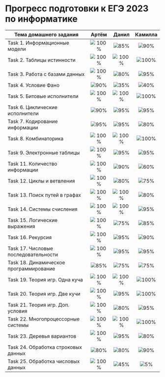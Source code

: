 # Прогресс подготовки к ЕГЭ 2023 по информатике 

| Тема домашнего задания                 | Артём   | Данил   | Камилла |
| ---------------------------------------|:------------------------------------:|:------------------------------------:|:------------------------------------:|
| Task 1. Информационные модели          |![100%](https://progress-bar.dev/100/)|![85%](https://progress-bar.dev/85)|![90%](https://progress-bar.dev/90)|
| Task 2. Таблицы истинности             |![100%](https://progress-bar.dev/100/)|![100%](https://progress-bar.dev/100/)|![100%](https://progress-bar.dev/100/)|
| Task 3. Работа с базами данных         |![100%](https://progress-bar.dev/100/)|![80%](https://progress-bar.dev/80/)|![95%](https://progress-bar.dev/95/)|
| Task 4. Условие Фано                   |![90%](https://progress-bar.dev/90/)|![35%](https://progress-bar.dev/35/)|![40%](https://progress-bar.dev/40/)|
| Task 5. Битовые исполнители            |![100%](https://progress-bar.dev/100/)|![100%](https://progress-bar.dev/100/)|![100%](https://progress-bar.dev/100/)|
| Task 6. Циклические исполнители        |![90%](https://progress-bar.dev/90/)|![95%](https://progress-bar.dev/95/)|![95%](https://progress-bar.dev/95/)|
| Task 7. Кодирование информации         |![95%](https://progress-bar.dev/95/)|![95%](https://progress-bar.dev/95/)|![80%](https://progress-bar.dev/80/)|
| Task 8. Комбинаторика                  |![100%](https://progress-bar.dev/100/)|![100%](https://progress-bar.dev/100/)|![100%](https://progress-bar.dev/100/)|
| Task 9. Электронные таблицы            |![100%](https://progress-bar.dev/100/)|![95%](https://progress-bar.dev/95/)|![95%](https://progress-bar.dev/95/)|
| Task 11. Количество информации         |![100%](https://progress-bar.dev/100/)|![90%](https://progress-bar.dev/90/)|![60%](https://progress-bar.dev/60/)|
| Task 12. Циклы и ветвления             |![100%](https://progress-bar.dev/100/)|![80%](https://progress-bar.dev/80/)|![75%](https://progress-bar.dev/75/)|
| Task 13. Поиск путей в графах          |![100%](https://progress-bar.dev/100/)|![100%](https://progress-bar.dev/100/)|![80%](https://progress-bar.dev/80/)|
| Task 14. Системы счисления             |![100%](https://progress-bar.dev/100/)|![100%](https://progress-bar.dev/100/)|![95%](https://progress-bar.dev/95/)| 
| Task 15. Логические выражения          |![100%](https://progress-bar.dev/100/)|![75%](https://progress-bar.dev/75/)|![85%](https://progress-bar.dev/85/)| 
| Task 16. Рекурсия                      |![100%](https://progress-bar.dev/100/)|![95%](https://progress-bar.dev/95/)|![90%](https://progress-bar.dev/90/)| 
| Task 17. Числовые последовательности   |![100%](https://progress-bar.dev/100/)|![95%](https://progress-bar.dev/95/)|![95%](https://progress-bar.dev/95/)|
| Task 18. Динамическое программирование |![85%](https://progress-bar.dev/85/)|![75%](https://progress-bar.dev/75/)|![75%](https://progress-bar.dev/75/)|
| Task 19. Теория игр. Одна куча         |![100%](https://progress-bar.dev/100/)|![100%](https://progress-bar.dev/100/)|![100%](https://progress-bar.dev/100/)|
| Task 20. Теория игр. Две кучи          |![100%](https://progress-bar.dev/100/)|![95%](https://progress-bar.dev/95/)|![100%](https://progress-bar.dev/100/)|
| Task 21. Теория игр. Доп. условия      |![100%](https://progress-bar.dev/100/)|![80%](https://progress-bar.dev/80/)|![95%](https://progress-bar.dev/95)|
| Task 22. Многопроцессорные системы     |![100%](https://progress-bar.dev/100/)|![100%](https://progress-bar.dev/100/)|![100%](https://progress-bar.dev/100/)|
| Task 23. Деревья вариантов             |![100%](https://progress-bar.dev/100/)|![95%](https://progress-bar.dev/95/)|![80%](https://progress-bar.dev/80/)|
| Task 24. Обработка строковых данных    |![80%](https://progress-bar.dev/80/)|![80%](https://progress-bar.dev/80/)|![90%](https://progress-bar.dev/90/)|
| Task 25. Обработка числовых данных     |![100%](https://progress-bar.dev/100/)|![45%](https://progress-bar.dev/45/)|![5%](https://progress-bar.dev/5/)|



